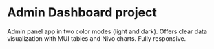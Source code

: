 # Admin Dashboard project 

Admin panel app in two color modes (light and dark). Offers clear data visualization with MUI tables and Nivo charts. Fully responsive. 

